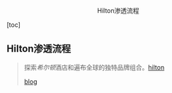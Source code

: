 <center>Hilton渗透流程</center>



[toc]









## Hilton渗透流程

> 探索*希尔顿*酒店和遍布全球的独特品牌组合。[hilton](https://www.hilton.com/en/)
>
> [blog](https://blog.csdn.net/qq_45894840/article/details/130360123)







